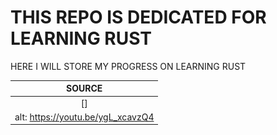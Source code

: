 #  THIS REPO IS DEDICATED FOR LEARNING RUST

HERE I WILL STORE MY PROGRESS ON LEARNING RUST

|  SOURCE   |
| :-: |
|  [![<img src='https://github.com/KahtKahyo/LearningRust/blob/main/sddefault.jpg'>](https://youtu.be/ygL_xcavzQ4)] |
| alt: https://youtu.be/ygL_xcavzQ4 |
